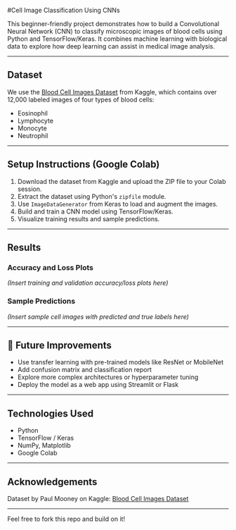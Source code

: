 #Cell Image Classification Using CNNs

This beginner-friendly project demonstrates how to build a Convolutional Neural Network (CNN) to classify microscopic images of blood cells using Python and TensorFlow/Keras. It combines machine learning with biological data to explore how deep learning can assist in medical image analysis.

---

## Dataset

We use the [Blood Cell Images Dataset](https://www.kaggle.com/datasets/paultimothymooney/blood-cells) from Kaggle, which contains over 12,000 labeled images of four types of blood cells:
- Eosinophil
- Lymphocyte
- Monocyte
- Neutrophil

---

## Setup Instructions (Google Colab)

1. Download the dataset from Kaggle and upload the ZIP file to your Colab session.
2. Extract the dataset using Python's `zipfile` module.
3. Use `ImageDataGenerator` from Keras to load and augment the images.
4. Build and train a CNN model using TensorFlow/Keras.
5. Visualize training results and sample predictions.

---

##  Results

### Accuracy and Loss Plots

*(Insert training and validation accuracy/loss plots here)*

### Sample Predictions

*(Insert sample cell images with predicted and true labels here)*

---

## 🔧 Future Improvements

- Use transfer learning with pre-trained models like ResNet or MobileNet
- Add confusion matrix and classification report
- Explore more complex architectures or hyperparameter tuning
- Deploy the model as a web app using Streamlit or Flask

---

## Technologies Used

- Python
- TensorFlow / Keras
- NumPy, Matplotlib
- Google Colab

---

## Acknowledgements

Dataset by Paul Mooney on Kaggle: [Blood Cell Images Dataset](https://www.kaggle.com/datasets/paultimothymooney/blood-cells)

---

Feel free to fork this repo and build on it!
